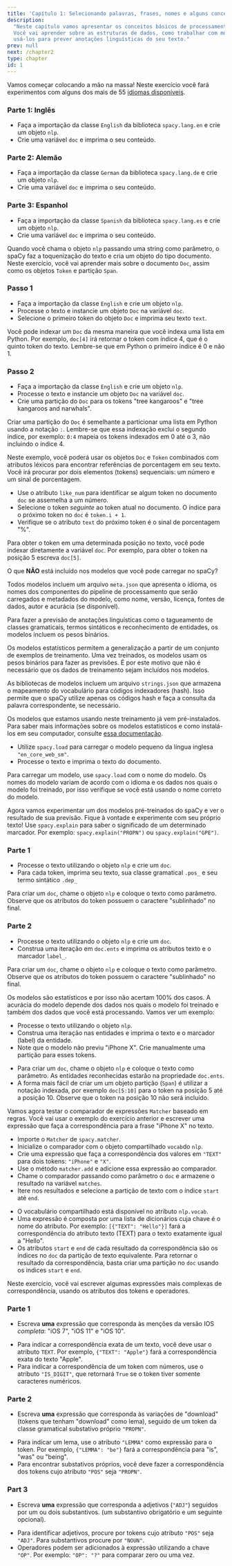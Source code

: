 ```yaml
---
title: 'Capítulo 1: Selecionando palavras, frases, nomes e alguns conceitos'
description:
  "Neste capítulo vamos apresentar os conceitos básicos de processamento de texto utilizando spaCy.
  Você vai aprender sobre as estruturas de dados, como trabalhar com modelos estatísticos e como
  usá-los para prever anotações linguísticas do seu texto."
prev: null
next: /chapter2
type: chapter
id: 1
---
```


<exercise id="1" title="Introdução ao spaCy" type="slides">

<slides source="chapter1_01_introduction-to-spacy">
</slides>

</exercise>

<exercise id="2" title="Primeiros passos">

Vamos começar colocando a mão na massa! Neste exercício você fará
experimentos com alguns dos mais de 55 [idiomas disponíveis](https://spacy.io/usage/models#languages).

### Parte 1: Inglês

- Faça a importação da classe `English` da biblioteca `spacy.lang.en` e crie um objeto `nlp`.
- Crie uma variável `doc` e imprima o seu conteúdo.

<codeblock id="01_02_01"></codeblock>

### Parte 2: Alemão

- Faça a importação da classe `German` da biblioteca `spacy.lang.de` e crie um objeto `nlp`.
- Crie uma variável `doc` e imprima o seu conteúdo.

<codeblock id="01_02_02"></codeblock>

### Parte 3: Espanhol

- Faça a importação da classe `Spanish` da biblioteca `spacy.lang.es` e crie um objeto `nlp`.
- Crie uma variável `doc` e imprima o seu conteúdo.

<codeblock id="01_02_03"></codeblock>

</exercise>

<exercise id="3" title="Documentos, partições e tokens">

Quando você chama o objeto `nlp` passando uma string como parâmetro, o spaCy
faz a toquenização do texto e cria um objeto do tipo documento. Neste exercício, você
vai aprender mais sobre o documento `Doc`, assim como os objetos `Token` e
partição `Span`.

### Passo 1

- Faça a importação da classe `English` e crie um objeto `nlp`.
- Processe o texto e instancie um objeto `Doc` na variável `doc`.
- Selecione o primeiro token do objeto `Doc` e imprima seu texto `text`.

<codeblock id="01_03_01">

Você pode indexar um `Doc` da mesma maneira que você indexa uma lista em Python.
Por exemplo, `doc[4]` irá retornar o token com índice 4, que é o quinto token do texto.
Lembre-se que em Python o primeiro índice é 0 e não 1.

</codeblock>

### Passo 2

- Faça a importação da classe `English` e crie um objeto `nlp`.
- Processe o texto e instancie um objeto `Doc` na variável `doc`.
- Crie uma partição do `Doc` para os tokens "tree kangaroos" e
"tree kangaroos and narwhals".

<codeblock id="01_03_02">

Criar uma partição do `Doc` é semelhante a particionar uma lista em Python usando
a notação `:`. Lembre-se que essa indexação exclui o segundo índice, por exemplo:
`0:4` mapeia os tokens indexados em 0 até o 3, não incluindo o índice 4.

</codeblock>

</exercise>

<exercise id="4" title="Atributos léxicos">

Neste exemplo, você poderá usar os objetos `Doc` e `Token` combinados com
atributos léxicos para encontrar referências de porcentagem em seu texto. Você irá procurar
por dois elementos (tokens) sequenciais: um número e um sinal de porcentagem.

- Use o atributo `like_num` para identificar se algum token no documento
`doc` se assemelha a um número.
- Selecione o token _seguinte_ ao token atual no documento. O índice para o
próximo token no `doc` é `token.i + 1`.
- Verifique se o atributo `text` do próximo token é o sinal de porcentagem "%".

<codeblock id="01_04">

Para obter o token em uma determinada posição no texto, você pode indexar diretamente
a variável `doc`. Por exemplo, para obter o token na posição 5 escreva `doc[5]`.

</codeblock>

</exercise>

<exercise id="5" title="Modelos estatísticos" type="slides">

<slides source="chapter1_02_statistical-models">
</slides>

</exercise>

<exercise id="6" title="Biblioteca dos modelos" type="choice">

O que **NÃO** está incluído nos modelos que você pode carregar no spaCy?

<choice>
<opt text="Um arquivo com metadados do idioma, pipeline e licença.">

Todos modelos incluem um arquivo `meta.json` que apresenta o idioma, os nomes dos
componentes do pipeline de processamento que serão carregados e metadados
do modelo, como nome, versão, licença, fontes de dados, autor e acurácia (se disponível).

</opt>
<opt text="Pesos binários para efetuar as previsões estatísticas.">

Para fazer a previsão de anotações linguísticas como o tagueamento de classes
gramaticais, termos sintáticos e reconhecimento de entidades, os modelos incluem
os pesos binários.

</opt>
<opt correct="true" text="Os dados nos quais o modelo foi treinado.">

Os modelos estatísticos permitem a generalização a partir de um conjunto de
exemplos de treinamento. Uma vez treinados, os modelos usam os pesos binários
para fazer as previsões. É por este motivo que não é necessário que os dados de
treinamento sejam incluídos nos modelos.

</opt>
<opt text="O vocabulário do modelo e seus códigos indexadores (hashes).">

As bibliotecas de modelos incluem um arquivo `strings.json` que armazena o mapeamento
do vocabulário para códigos indexadores (hash). Isso permite que o spaCy utilize apenas os
códigos hash e faça a consulta da palavra correspondente, se necessário.

</opt>
</choice>

</exercise>

<exercise id="7" title="Carregando os modelos">

Os modelos que estamos usando neste treinamento já vem pré-instalados. Para
saber mais informações sobre os modelos estatísticos e como instalá-los em seu
computador, consulte [essa documentação](https://spacy.io/usage/models).

- Utilize `spacy.load` para carregar o modelo pequeno da língua inglesa `"en_core_web_sm"`.
- Processe o texto e imprima o texto do documento.

<codeblock id="01_07">

Para carregar um modelo, use `spacy.load` com o nome do modelo. Os nomes do
modelo variam de acordo com o idioma e os dados nos quais o modelo foi treinado,
por isso verifique se você está usando o nome correto do modelo.

</codeblock>

</exercise>

<exercise id="8" title="Prevendo anotações linguísticas">

Agora vamos experimentar um dos modelos pré-treinados do spaCy e
ver o resultado de sua previsão. Fique à vontade e experimente com seu
próprio texto! Use `spacy.explain` para saber o significado de um determinado
marcador. Por exemplo: `spacy.explain("PROPN")` ou `spacy.explain("GPE")`.


### Parte 1

- Processe o texto utilizando o objeto `nlp` e crie um `doc`.
- Para cada token, imprima seu texto, sua classe gramatical  `.pos_` e seu
 termo sintático `.dep_`

<codeblock id="01_08_01">

Para criar um `doc`, chame o objeto `nlp` e coloque o texto como parâmetro.
Observe que os atributos do token possuem o caractere "sublinhado" no final.

</codeblock>

### Parte 2

- Processe o texto utilizando o objeto `nlp` e crie um `doc`.
- Construa uma iteração em `doc.ents` e imprima os atributos texto e o
marcador `label_`.

<codeblock id="01_08_02">

Para criar um `doc`, chame o objeto `nlp` e coloque o texto como parâmetro.
Observe que os atributos do token possuem o caractere "sublinhado" no final.

</codeblock>

</exercise>

<exercise id="9" title="Prevendo Entidades em um contexto">

Os modelos são estatísticos e por isso não acertam 100% dos casos.  A acurácia
do modelo depende dos dados nos quais o modelo foi treinado e também dos
dados que você está processando. Vamos ver um exemplo:

 - Processe o texto utilizando o objeto `nlp`.
 - Construa uma iteração nas entidades e imprima o texto e o marcador (label) da entidade.
 - Note que o modelo não previu "iPhone X". Crie manualmente uma partição
 para esses tokens.

<codeblock id="01_09">

 - Para criar um `doc`, chame o objeto `nlp` e coloque o texto como parâmetro.
 As entidades reconhecidas estarão na propriedade `doc.ents`.
 - A forma mais fácil de criar um um objeto partição  (`Span`) é utilizar a notação
 indexada, por exemplo `doc[5:10]` para o token na posição 5 até a posição 10.
 Observe que o token na posição 10 não será incluído.

</codeblock>

</exercise>

<exercise id="10" title="Correspondência de texto baseada em regras" type="slides">

<slides source="chapter1_03_rule-based-matching">
</slides>

</exercise>

<exercise id="11" title="Usando o comparador Matcher">

Vamos agora testar o comparador de expressões  `Matcher` baseado em
regras. Você vai usar o exemplo do exercício anterior e escrever uma expressão
que faça a correspondência para a frase "iPhone X" no texto.

- Importe o `Matcher` de `spacy.matcher`.
- Inicialize o comparador com o objeto compartilhado `vocab`do `nlp`.
- Crie uma expressão que faça a correspondência dos valores em `"TEXT"` para dois tokens:
  `"iPhone"` e `"X"`.
- Use o método `matcher.add` e adicione essa expressão ao comparador.
- Chame o comparador passando como parâmetro o `doc` e armazene o resultado
  na variável `matches`.
- Itere nos resultados e selecione a partição de texto com o índice `start` até
`end`.


<codeblock id="01_11">

- O vocabulário compartilhado está disponível no atributo `nlp.vocab`.
- Uma expressão é composta por uma lista de dicionários cuja chave é o nome do
  atributo. Por exemplo:  `[{"TEXT": "Hello"}]` fará a correspondência do atributo
  texto (TEXT) para o texto exatamente igual a "Hello".
- Os atributos `start` e `end` de cada resultado da correspondência são os
  índices no `doc` da partição de texto equivalente. Para retornar o resultado da
  correspondência, basta criar uma partição no `doc` usando os indices `start` e `end`.

</codeblock>

</exercise>

<exercise id="12" title="Escrevendo expressões de correspondência">

Neste exercício, você vai escrever algumas expressões mais complexas de
correspondência, usando os atributos dos tokens e operadores.

### Parte 1

- Escreva **uma** expressão que corresponda às menções da versão IOS  _completa_:
  "iOS 7", "iOS 11" e "iOS 10".

<codeblock id="01_12_01">

- Para indicar a correspondência exata de um texto, você deve usar o atributo
`TEXT`. Por exemplo,  `{"TEXT": "Apple"}` fará a correspondência exata do
texto "Apple".
- Para indicar a correspondência de um token com números, use o atributo
`"IS_DIGIT"`, que retornará `True` se o token tiver somente caracteres numéricos.

</codeblock>

### Parte 2

- Escreva **uma** expressão que corresponda às variações de "download" (tokens
que tenham "download" como lema), seguido de um token da classe gramatical
substativo próprio `"PROPN"`.

<codeblock id="01_12_02">

- Para indicar um lema, use o atributo `"LEMMA"` como expressão para o token.
  Por exemplo, `{"LEMMA": "be"}` fará a correspondência para "is", "was" ou "being".
- Para encontrar substativos próprios, você deve fazer a correspondência dos
  tokens cujo atributo `"POS"` seja `"PROPN"`.

</codeblock>

### Part 3

- Escreva **uma** expressão que corresponda a adjetivos (`"ADJ"`) seguidos por um
  ou dois substantivos. (um substantivo obrigatório e um seguinte opcional).

<codeblock id="01_12_03">

- Para identificar adjetivos, procure por tokens cujo atributo `"POS"` seja `"ADJ"`.
  Para substantivos procure por `"NOUN"`.
- Operadores podem ser adicionados à expressão utilizando a chave `"OP"`.
  Por exemplo: `"OP": "?"` para comparar zero ou uma vez.

</codeblock>

</exercise>
